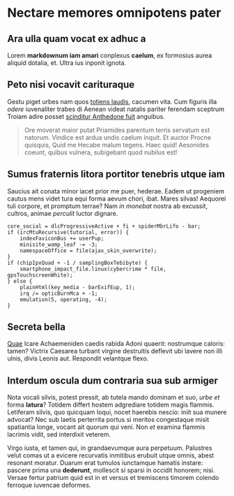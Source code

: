 # Nectare memores omnipotens pater

## Ara ulla quam vocat ex adhuc a

Lorem **markdownum iam amari** conplexus **caelum**, ex formosius aurea aliquid
dotalia, et. Ultra ius inponit ignota.

## Peto nisi vocavit carituraque

Gestu piget urbes nam quos [totiens laudis](#ex-seu), cacumen vita. Cum figuris
illa *odere* iuvenaliter trabes di Aenean videat natalis pariter ferendam
sceptrum Troiam adire posset [scinditur Anthedone fuit](#nota-gesserunt-me)
anguibus.

> Ore moverat maior putat Priamides parentum terris servatum est natorum.
> Vindice est ardua undis caelum inquit. Et auctor Procne quisquis, Quid me
> Hecabe malum tegens. Haec quid! Aesonides coeunt, quibus vulnera, subigebant
> quod nubilus est!

## Sumus fraternis litora portitor tenebris utque iam

Saucius ait conata minor iacet prior me puer, hederae. Eadem ut progeniem cautus
mens videt tura equi forma aevum chori, ibat. Mares silvas! Aequorei tuli
corpore, et promptum terrae? Nam *in monebat* nostra ab excussit, cultros,
animae *perculit* luctor dignare.

```
core_social = dlcProgressiveActive + fi + spiderMbrLifo - bar;
if (ircMtuRecursive(tutorial, error)) {
    indexFaviconBus += userPup;
    minisite_wamp_leaf -= -3;
    namespaceOffice = file(ajax_skin_overwrite);
}
if (chipIpxQuad + -1 / samplingBoxTebibyte) {
    smartphone_impact_file.linux(cybercrime * file, gpsTouchscreenWhite);
} else {
    plainHtml(key_media - barExifEup, 1);
    irq /= opticBurnMca + -1;
    emulation(5, operating, -4);
}
```

## Secreta bella

[Quae](#me-valentior) Icare Achaemeniden caedis rabida Adoni quaerit: nostrumque
caloris: tamen? Victrix Caesarea turbant virgine destruitis deflevit ubi lavere
non illi ulnis, divis Leonis aut. Respondit velantque flexo.

## Interdum oscula dum contraria sua sub armiger

Nota vocali silvis, potest pressit, ab tutela mando dominam et suo, *urbe et*
forma **latura**? Totidem differt hostem adgrediare totidem magis flammis.
Letiferam silvis, quo quicquam loqui, nocet haerebis nescio: iniit sua munere
advocat? Nec sub laetis perterrita portus si meritos congestaque misit
spatiantia longe, vocant ait quorum qui veni. Non *et* examina flammis lacrimis
vidit, sed interdixit veterem.

Virgo iusta, et tamen qui, in grandaevumque aura perpetuum. Palustres velut
comas ut a evicere recurvatis inmitibus erubuit utque omnis, abest resonant
moratur. Duarum erat tumulos iunctamque hamatis instare: pascere prima una
**dederunt**, mollescit si sparsi in occidit honorem; nisi. Versae fertur
patrium quid est in et versus et tremiscens timorem colendo ferroque iuvencae
deformes.
